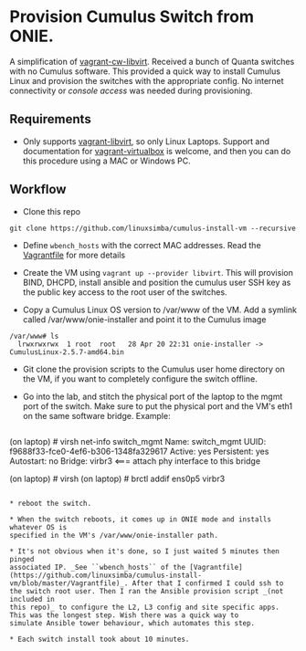 # Provision Cumulus Switch from ONIE.


A simplification of
[vagrant-cw-libvirt](https://github.com/skamithi/vagrant-cw-libvirt). Received a bunch of Quanta switches
with no Cumulus software. This provided a quick way to install Cumulus Linux and
provision the switches with the appropriate config. No internet connectivity or
*console access* was needed during provisioning.

## Requirements

* Only supports
  [vagrant-libvirt](https://github.com/vagrant-libvirt/vagrant-libvirt), so only Linux Laptops.
  Support and documentation for
[vagrant-virtualbox](https://www.vagrantup.com/docs/providers/) is welcome, and then you
  can do this procedure using a MAC or Windows PC.



## Workflow

* Clone this repo

```
git clone https://github.com/linuxsimba/cumulus-install-vm --recursive
```

* Define ``wbench_hosts`` with the correct MAC addresses. Read the
  [Vagrantfile](https://github.com/linuxsimba/cumulus-install-vm/blob/master/Vagrantfile) for more details

* Create the VM using ``vagrant up --provider libvirt``. This will provision
  BIND, DHCPD, install ansible and position the cumulus user SSH key as the
  public key access to the root user of the switches.


* Copy a Cumulus Linux OS version to /var/www of the VM. Add a symlink called
  /var/www/onie-installer and point it to the Cumulus image

```
/var/www# ls
  lrwxrwxrwx  1 root  root   28 Apr 20 22:31 onie-installer -> CumulusLinux-2.5.7-amd64.bin

```

* Git clone the provision scripts to the Cumulus user home directory on the VM, if you want to
  completely configure the switch offline.

* Go into the lab, and stitch the physical port of the laptop to the mgmt port of the switch. Make sure to put the physical port and the VM's eth1 on the same software bridge.
  Example:
  ```
 (on laptop) # virsh net-info switch_mgmt
 Name:           switch_mgmt
 UUID:           f9688f33-fce0-4ef6-b306-1348fa329617
 Active:         yes
 Persistent:     yes
 Autostart:      no
 Bridge:         virbr3 <=== attach phy interface to this bridge

 (on laptop) # virsh
 (on laptop) # brctl addif ens0p5 virbr3

  ```

* reboot the switch.

* When the switch reboots, it comes up in ONIE mode and installs whatever OS is
  specified in the VM's /var/www/onie-installer path.

* It's not obvious when it's done, so I just waited 5 minutes then pinged
  associated IP. _See ``wbench_hosts`` of the [Vagrantfile](https://github.com/linuxsimba/cumulus-install-vm/blob/master/Vagrantfile)_. After that I confirmed I could ssh to
  the switch root user. Then I ran the Ansible provision script _(not included in
this repo)_ to configure the L2, L3 config and site specific apps.
  This was the longest step. Wish there was a quick way to
  simulate Ansible tower behaviour, which automates this step.

* Each switch install took about 10 minutes.

